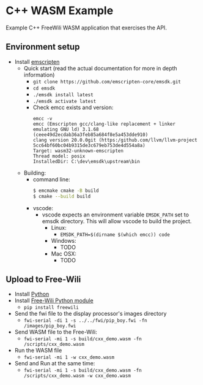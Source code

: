 # C++ WASM Example

Example C++ FreeWili WASM application that exercises the API.

## Environment setup

- Install [emscripten](https://emscripten.org/docs/getting_started/downloads.html)
  - Quick start (read the actual documentation for more in depth information)
    - `git clone https://github.com/emscripten-core/emsdk.git`
    - `cd emsdk`
    - `./emsdk install latest`
    - `./emsdk activate latest`
    - Check emcc exists and version:
        ```
        emcc -v
        emcc (Emscripten gcc/clang-like replacement + linker emulating GNU ld) 3.1.68 (ceee49d2ecdab36a3feb85a684f8e5a453dde910)
        clang version 20.0.0git (https:/github.com/llvm/llvm-project 5cc64bf60bc04b9315de3c679eb753de4d554a8a)
        Target: wasm32-unknown-emscripten
        Thread model: posix
        InstalledDir: C:\dev\emsdk\upstream\bin
        ```
  - Building:
    - command line:
      ```bash
      $ emcmake cmake -B build
      $ cmake --build build
      ```
    - vscode:
      - vscode expects an environment variable `EMSDK_PATH` set to emsdk directory. This will allow vscode to build the project.
        - Linux:
          - `EMSDK_PATH=$(dirname $(which emcc)) code`
        - Windows:
          - TODO
        - Mac OSX:
          - TODO
  

## Upload to Free-Wili
- Install [Python](https://www.python.org/)
- Install [Free-Wili Python module](https://pypi.org/project/freewili/)
  - `pip install freewili`
- Send the fwi file to the display processor's images directory
  - `fwi-serial -di 1 -s ../../fwi/pip_boy.fwi -fn /images/pip_boy.fwi`
- Send WASM file to the Free-Wili:
  - `fwi-serial -mi 1 -s build/cxx_demo.wasm -fn /scripts/cxx_demo.wasm`
- Run the WASM file
  - `fwi-serial -mi 1 -w cxx_demo.wasm`
- Send and Run at the same time:
  - `fwi-serial -mi 1 -s build/cxx_demo.wasm -fn /scripts/cxx_demo.wasm -w cxx_demo.wasm`
